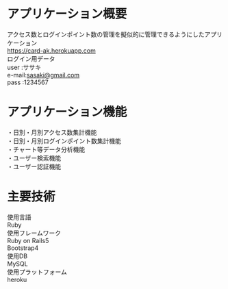 # アプリケーション概要
アクセス数とログインポイント数の管理を擬似的に管理できるようにしたアプリケーション  
https://card-ak.herokuapp.com  
ログイン用データ  
user  :ササキ  
e-mail:sasaki@gmail.com  
pass  :1234567  
# アプリケーション機能
・日別・月別アクセス数集計機能  
・日別・月別ログインポイント数集計機能  
・チャート等データ分析機能  
・ユーザー検索機能  
・ユーザー認証機能  

# 主要技術
使用言語  
Ruby  
使用フレームワーク  
Ruby on Rails5  
Bootstrap4  
使用DB  
MySQL  
使用プラットフォーム  
heroku  
